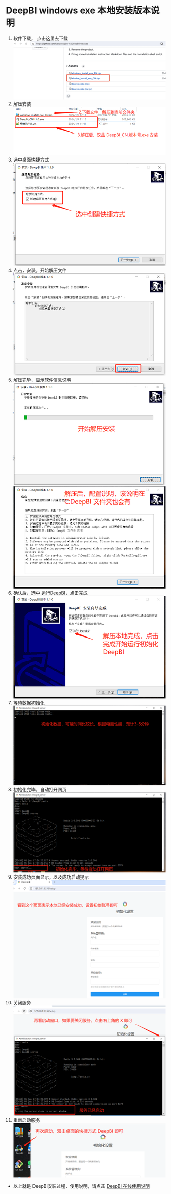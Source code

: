 # DeepBI windows exe 本地安装版本说明

1. 软件下载， 点击这里去下载
 ![docker_err.jpg](user_manual/cn/exe/1.jpg)
2. 解压安装
 ![docker_err.jpg](user_manual/cn/exe/2.jpg)
3. 选中桌面快捷方式
 ![docker_err.jpg](user_manual/cn/exe/3.jpg)
4. 点击，安装，开始解压文件
 ![docker_err.jpg](user_manual/cn/exe/4.jpg)
5. 解压完毕，显示软件信息说明
 ![docker_err.jpg](user_manual/cn/exe/5.jpg)
 ![docker_err.jpg](user_manual/cn/exe/6.jpg)
6. 确认后，选中 运行DeepBI，点击完成
 ![docker_err.jpg](user_manual/cn/exe/7.jpg)
7. 等待数据初始化
 ![docker_err.jpg](user_manual/cn/exe/8.jpg)
8. 初始化完毕，自动打开网页
 ![docker_err.jpg](user_manual/cn/exe/9.jpg)
9. 安装成功页面显示，以及成功启动提示
 ![docker_err.jpg](user_manual/cn/exe/10.jpg)
10. 关闭服务
 ![docker_err.jpg](user_manual/cn/exe/11.jpg)
11. 重新启动服务
 ![docker_err.jpg](user_manual/cn/exe/12.jpg)

- 以上就是 DeepBI安装过程，使用说明，请点击 [DeepBI 在线使用说明](client/app/assets/images/cn/user_manual_cn.md)
